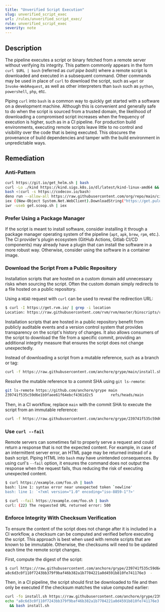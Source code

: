 ```yaml
---
title: "Unverified Script Execution"
slug: unverified_script_exec
url: /rules/unverified_script_exec/
rule: unverified_script_exec
severity: note
---
```


## Description

The pipeline executes a script or binary fetched from a remote server without verifying its integrity. This pattern commonly appears in the form `curl $URL | bash` (referred as _curl pipe bash_) where a remote script is downloaded and executed in a subsequent command. Other commands may be used in place of `curl` to download the script, such as `wget` or `Invoke-WebRequest`, as well as other interpreters than `bash` such as `python`, `powershell`, `php`, etc.

Piping `curl` into `bash` is a common way to quickly get started with a software on a development machine. Although this is convenient and generally safe to do when the script is sourced from a trusted domain, the likelihood of downloading a compromised script increases when the frequency of execution is higher, such as in a CI pipeline. For production build environments, executing remote scripts leave little to no control and visibility over the code that is being executed. This obscures the provenance of build dependencies and tamper with the build environment in unpredictable ways.

## Remediation

### Anti-Pattern

```sh
curl https://git.io/get_helm.sh | bash
curl -Lo ./kind https://kind.sigs.k8s.io/dl/latest/kind-linux-amd64 && chmod +x ./kind
bash <(curl -s https://codecov.io/bash)
deno run --allow-all https://raw.githubusercontent.com/org/repo/main/ci.ts
iex ((New-Object System.Net.WebClient).DownloadString("https://get.pulumi.com/install.ps1"))
iwr -useb get.scoop.sh | iex
```

### Prefer Using a Package Manager

If the script is meant to install software, consider installing it through a package manager operating system of the pipeline (`apt`, `apk`, `brew`, `rpm`, etc.).
The CI provider's plugin ecosystem (GitHub Actions, Gitlab CI/CD components) may already have a plugin that can install the software in a more robust way. Otherwise, consider using the software in a container image.

### Download the Script From a Public Repository

Installation scripts that are hosted on a custom domain add unnecessary risks when sourcing the script. Often the custom domain simply redirects to a file hosted on a public repository.

Using a `HEAD` request with `curl` can be used to reveal the redirection URL:
```sh
$ curl -I https://get.rvm.io/ | grep -i location
Location: https://raw.githubusercontent.com/rvm/rvm/master/binscripts/rvm-installer
```

Installation scripts that are hosted in a public repository benefit from publicly auditable events and a version control system that provides transparency on the script's history of changes. It also allows consumers of the script to download the file from a specific commit, providing an additional integrity measure that ensures the script does not change unexpectedly.

Instead of downloading a script from a mutable reference, such as a branch or tag:
```sh
curl -f https://raw.githubusercontent.com/anchore/grype/main/install.sh | bash
```

Resolve the mutable reference to a commit SHA using `git ls-remote`:
```sh
git ls-remote https://github.com/anchore/grype main
239741f535c59d6e1b9faee61f64ebcf4361d2c5        refs/heads/main
```

Then, in a CI workflow, replace `main` with the commit SHA to execute the script from an immutable reference:
```sh
curl -f https://raw.githubusercontent.com/anchore/grype/239741f535c59d6e1b9faee61f64ebcf4361d2c5/install.sh | bash
```

### Use `curl --fail`

Remote servers can sometimes fail to properly serve a request and could return a response that is not the expected content. For example, in case of an intermittent server error, an HTML page may be returned instead of a bash script. Piping HTML into `bash` may have unintended consequences. By using curl's `--fail` option, it ensures the command does not output the response when the request fails, thus reducing the risk of executing unexpected content.

```sh
$ curl https://example.com/foo.sh | bash
bash: line 1: syntax error near unexpected token `newline'
bash: line 1: `<?xml version="1.0" encoding="iso-8859-1"?>'

$ curl --fail https://example.com/foo.sh | bash
curl: (22) The requested URL returned error: 500
```

### Enforce Integrity With Checksum Verification

To ensure the content of the script does not change after it is included in a CI workflow, a checksum can be computed and verified before executing the script. This approach is best when used with remote scripts that are known to be immutable. Otherwise, the checksums will need to be updated each time the remote script changes.

First, compute the digest of the script:
```sh
$ curl https://raw.githubusercontent.com/anchore/grype/239741f535c59d6e1b9faee61f64ebcf4361d2c5/install.sh | sha256sum
a8c6d3c0f110f7243bb379f9baf46b382a1b7704221a0d4591b810fe741176e3  -
```

Then, in a CI pipeline, the script should first be downloaded to file and then only be executed if the checksum matches the value computed earlier:
```sh
curl -fo install.sh https://raw.githubusercontent.com/anchore/grype/239741f535c59d6e1b9faee61f64ebcf4361d2c5/install.sh
echo "a8c6d3c0f110f7243bb379f9baf46b382a1b7704221a0d4591b810fe741176e3  install.sh" | sha256sum -c \
  && bash install.sh
```
